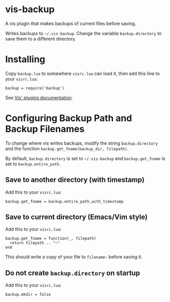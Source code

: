 # vis-backup

A vis plugin that makes backups of current files before saving.

Writes backups to `~/.vis-backup`.
Change the variable `backup.directory` to save them to a different directory.

# Installing

Copy `backup.lua` to somewhere `visrc.lua` can load it, then add
this line to your `visrc.lua`:

```
backup = require('backup')
```

See [Vis' plugins documentation](https://github.com/martanne/vis/wiki/Plugins).

# Configuring Backup Path and Backup Filenames

To change where vis writes backups, modify the string
`backup.directory` and the function `backup.get_fname(backup_dir, filepath)`.

By default, `backup.directory` is set to `~/.vis-backup` and
`backup.get_fname` is set to `backup.entire_path`.

## Save to another directory (with timestamp)

Add this to your `visrc.lua`:

```
backup.get_fname = backup.entire_path_with_timestamp
```

## Save to current directory (Emacs/Vim style)

Add this to your `visrc.lua`:

```
backup.get_fname = function(_, filepath)
  return filepath .. "~"
end
```

This should write a copy of your file to `filename~` before saving it. 

## Do not create `backup.directory` on startup

Add this to your `visrc.lua`:

```
backup.mkdir = false
```
